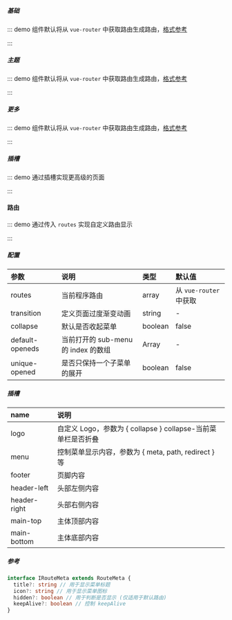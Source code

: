 ##### 基础

::: demo 组件默认将从 `vue-router` 中获取路由生成路由，[格式参考](#参考)

<template>
  <ele-layout class="demo-layout" />
</template>

<style>
.demo-layout {
  border: 1px solid whitesmoke;
  height: 400px;
}
</style>

:::

##### 主题

::: demo 组件默认将从 `vue-router` 中获取路由生成路由，[格式参考](#参考)

<template>
  <ele-layout theme="black" class="demo-layout" />
</template>

<style>
.demo-layout {
  border: 1px solid whitesmoke;
  height: 460px;
}
</style>

:::

##### 更多

::: demo 组件默认将从 `vue-router` 中获取路由生成路由，[格式参考](#参考)

<template>
  <ele-layout 
    class="demo-layout" 
    multi-tab=true 
    breadcrumb=true>
    <template #logo></template>
  </ele-layout>
</template>

<style>
.demo-layout {
  border: 1px solid whitesmoke;
  height: 460px;
}
</style>

:::

##### 插槽

::: demo 通过插槽实现更高级的页面

<template>
  <ele-layout class="demo-layout">
    <template #logo="{ collapse }">
      <span style="line-height: 54px">{{ collapse ? '图标' : '图标' }}</span>
    </template>
    <template #header-left>
      <span>左侧</span>
    </template>
    <template #header-right>
      <span>右侧</span>
    </template>
  </ele-layout>
</template>

<style>
.demo-layout {
  border: 1px solid whitesmoke;
  height: 460px;
}
</style>

:::

#### 路由

::: demo 通过传入 `routes` 实现自定义路由显示

<template>
  <ele-layout :routes="routes" class="demo-layout" />
</template>

<script>
import { computed } from 'vue'
import { useRouter } from 'vue-router'

export default {
  setup() {
    const router = useRouter()
    const routes = computed(() => {
      const _routes = router.options.routes
      return _routes.find(item => item.path === '/zh-CN/components/').children
    })

    return {
      routes,
    }
  }
}
</script>

<style>
.demo-layout {
  border: 1px solid whitesmoke;
  height: 460px;
}
</style>

:::

##### 配置

| 参数            | 说明                                | 类型    | 默认值                 |
| :-------------- | :---------------------------------- | :------ | :--------------------- |
| routes          | 当前程序路由                        | array   | 从 `vue-router` 中获取 |
| transition      | 定义页面过度渐变动画                | string  | -                      |
| collapse        | 默认是否收起菜单                    | boolean | false                  |
| default-openeds | 当前打开的 sub-menu 的 index 的数组 | Array   | -                      |
| unique-opened   | 是否只保持一个子菜单的展开          | boolean | false                  |

##### 插槽

| name         | 说明                                                         |
| :----------- | :----------------------------------------------------------- |
| logo         | 自定义 Logo，参数为 { collapse } collapse-当前菜单栏是否折叠 |
| menu         | 控制菜单显示内容，参数为 { meta, path, redirect } 等         |
| footer       | 页脚内容                                                     |
| header-left  | 头部左侧内容                                                 |
| header-right | 头部右侧内容                                                 |
| main-top     | 主体顶部内容                                                 |
| main-bottom  | 主体底部内容                                                 |

##### 参考

```ts
interface IRouteMeta extends RouteMeta {
  title?: string // 用于显示菜单标题
  icon?: string // 用于显示菜单图标
  hidden?: boolean // 用于判断是否显示 (仅适用于默认路由)
  keepAlive?: boolean // 控制 keepAlive
}
```
